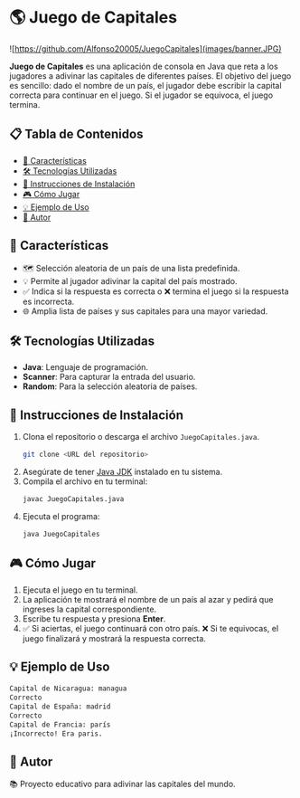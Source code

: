 # 🌎 Juego de Capitales

![https://github.com/Alfonso20005/JuegoCapitales](images/banner.JPG)

**Juego de Capitales** es una aplicación de consola en Java que reta a los jugadores a adivinar las capitales de diferentes países. El objetivo del juego es sencillo: dado el nombre de un país, el jugador debe escribir la capital correcta para continuar en el juego. Si el jugador se equivoca, el juego termina.

## 📋 Tabla de Contenidos
- [🌟 Características](#-características)
- [🛠️ Tecnologías Utilizadas](#️-tecnologías-utilizadas)
- [💾 Instrucciones de Instalación](#-instrucciones-de-instalación)
- [🎮 Cómo Jugar](#-cómo-jugar)
- [💡 Ejemplo de Uso](#-ejemplo-de-uso)
- [👤 Autor](#-autor)

## 🌟 Características
- 🗺️ Selección aleatoria de un país de una lista predefinida.
- 💡 Permite al jugador adivinar la capital del país mostrado.
- ✅ Indica si la respuesta es correcta o ❌ termina el juego si la respuesta es incorrecta.
- 🌐 Amplia lista de países y sus capitales para una mayor variedad.

## 🛠️ Tecnologías Utilizadas
- **Java**: Lenguaje de programación.
- **Scanner**: Para capturar la entrada del usuario.
- **Random**: Para la selección aleatoria de países.

## 💾 Instrucciones de Instalación

1. Clona el repositorio o descarga el archivo `JuegoCapitales.java`.
    ```bash
    git clone <URL del repositorio>
    ```
2. Asegúrate de tener [Java JDK](https://www.oracle.com/java/technologies/javase-downloads.html) instalado en tu sistema.
3. Compila el archivo en tu terminal:
    ```bash
    javac JuegoCapitales.java
    ```
4. Ejecuta el programa:
    ```bash
    java JuegoCapitales
    ```

## 🎮 Cómo Jugar
1. Ejecuta el juego en tu terminal.
2. La aplicación te mostrará el nombre de un país al azar y pedirá que ingreses la capital correspondiente.
3. Escribe tu respuesta y presiona **Enter**.
4. ✅ Si aciertas, el juego continuará con otro país. ❌ Si te equivocas, el juego finalizará y mostrará la respuesta correcta.

## 💡 Ejemplo de Uso
```plaintext
Capital de Nicaragua: managua
Correcto
Capital de España: madrid
Correcto
Capital de Francia: parís
¡Incorrecto! Era paris.
```

## 👤 Autor
📚 Proyecto educativo para adivinar las capitales del mundo.






